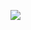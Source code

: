 ![](http://www.plantuml.com/plantuml/png/JSsnIWGn4CRnVfxYuoejpYSuZXDih2nY9nOXcNM3oKoOdHIBxBjhGC5cOFXzyBzj7ir7g-J5A-E9UzMziJWMDJpBpstHYmh2lZatghmuN67bOtNaOfmc4ubcnkbo2IsQzrM5hzSJueRC_Ok0Fty9U9HiMlBqAK3IrbLczUqXza_S_IuGVEIYz-y477GG5N6s9IR6guwqXcJCGlJlmVayYtHZoQFLRm00)
